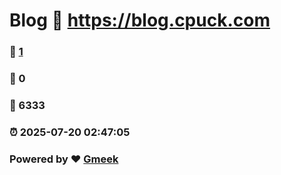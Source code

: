 # Blog :link: https://blog.cpuck.com 
### :page_facing_up: [1](https://blog.cpuck.com/tag.html) 
### :speech_balloon: 0 
### :hibiscus: 6333 
### :alarm_clock: 2025-07-20 02:47:05 
### Powered by :heart: [Gmeek](https://github.com/Meekdai/Gmeek)
